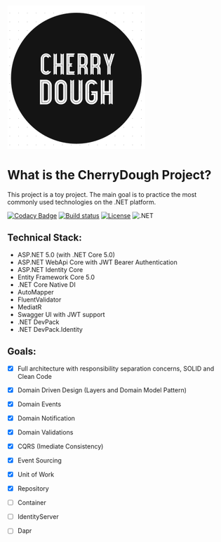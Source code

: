 <img src="https://raw.githubusercontent.com/kirisky/CherryDough/main/imgs/Logo.png" alt="Equinox Project">

What is the CherryDough Project?
=====================
This project is a toy project. The main goal is to practice the most commonly used technologies on the .NET platform.


[![Codacy Badge](https://app.codacy.com/project/badge/Grade/4b4a47e18cbc4d8fb759009c9fe458b6)](https://www.codacy.com/gh/kirisky/CherryDough/dashboard?utm_source=github.com&amp;utm_medium=referral&amp;utm_content=kirisky/CherryDough&amp;utm_campaign=Badge_Grade)
[![Build status](https://ci.appveyor.com/api/projects/status/3qts6uvs71obai0p?svg=true)](https://ci.appveyor.com/project/EduardoPires/equinoxproject)
[![License](https://img.shields.io/github/license/kirisky/CherryDough.svg)](LICENSE)
![.NET](https://img.shields.io/badge/-.NET%205.0-brightgreen)

## Technical Stack:

- ASP.NET 5.0 (with .NET Core 5.0)
- ASP.NET WebApi Core with JWT Bearer Authentication
- ASP.NET Identity Core
- Entity Framework Core 5.0
- .NET Core Native DI
- AutoMapper
- FluentValidator
- MediatR
- Swagger UI with JWT support
- .NET DevPack
- .NET DevPack.Identity

## Goals:

- [x] Full architecture with responsibility separation concerns, SOLID and Clean Code
- [x] Domain Driven Design (Layers and Domain Model Pattern)
- [x] Domain Events
- [x] Domain Notification
- [x] Domain Validations
- [x] CQRS (Imediate Consistency)
- [x] Event Sourcing
- [x] Unit of Work
- [x] Repository
- [ ] Container
- [ ] IdentityServer
- [ ] Dapr

